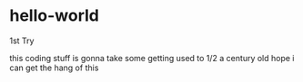 # hello-world

1st Try

this coding stuff is gonna take some getting used to
1/2 a century old hope i can get the hang of this

